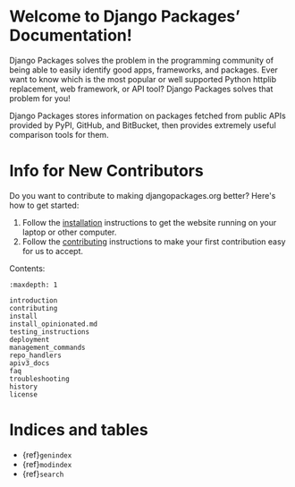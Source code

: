 # Welcome to Django Packages’ Documentation!

Django Packages solves the problem in the programming community of being able to easily identify good apps, frameworks, and packages. Ever want to know which is the most popular or well supported Python httplib replacement, web framework, or API tool? Django Packages solves that problem for you!

Django Packages stores information on packages fetched from public APIs provided by PyPI, GitHub, and BitBucket, then provides extremely useful comparison tools for them.

# Info for New Contributors

Do you want to contribute to making djangopackages.org better? Here's how to get started:

1. Follow the [installation] instructions to get the website running on your laptop or other computer.
2. Follow the [contributing] instructions to make your first contribution easy for us to accept.

Contents:

```{toctree}
:maxdepth: 1

introduction
contributing
install
install_opinionated.md
testing_instructions
deployment
management_commands
repo_handlers
apiv3_docs
faq
troubleshooting
history
license
```

# Indices and tables

- {ref}`genindex`
- {ref}`modindex`
- {ref}`search`

[contributing]: contributing.md
[installation]: install.md

